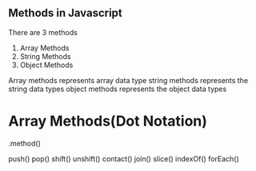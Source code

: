 ## Methods in Javascript

There are 3 methods
1. Array Methods
2. String Methods
3. Object Methods

Array methods represents array data type
string methods represents the string data types
object methods represents the object data types

# Array Methods(Dot Notation)
.method()

push()
pop()
shift()
unshift()
contact()
join()
slice()
indexOf()
forEach()